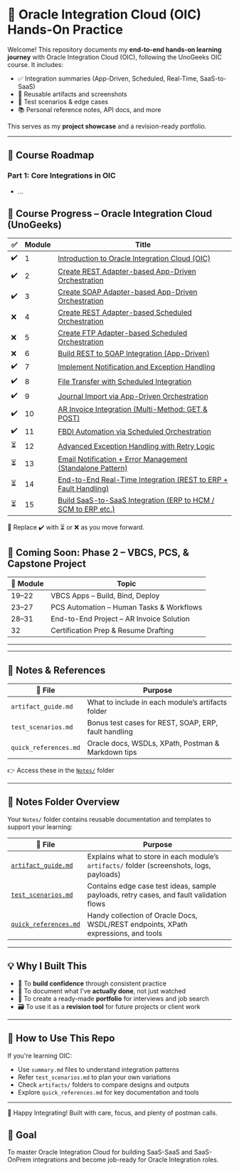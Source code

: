 # 🚀 Oracle Integration Cloud (OIC) Hands-On Practice

Welcome! This repository documents my **end-to-end hands-on learning journey** with Oracle Integration Cloud (OIC), following the UnoGeeks OIC course. It includes:

- ✅ Integration summaries (App-Driven, Scheduled, Real-Time, SaaS-to-SaaS)
- 📎 Reusable artifacts and screenshots
- 🧪 Test scenarios & edge cases
- 📚 Personal reference notes, API docs, and more

This serves as my **project showcase** and a revision-ready portfolio.

---
## 🚀 Course Roadmap

### Part 1: Core Integrations in OIC

- …
## 📘 Course Progress – Oracle Integration Cloud (UnoGeeks)

| ✅ | Module | Title                                                                 |
|----|--------|------------------------------------------------------------------------|
| ✔️ | 1      | [Introduction to Oracle Integration Cloud (OIC)](01_Intro_OIC/summary.md)                        |
| ✔️ | 2      | [Create REST Adapter-based App-Driven Orchestration](02_REST_AppDriven/summary.md)              |
| ✔️ | 3      | [Create SOAP Adapter-based App-Driven Orchestration](03_SOAP_AppDriven/summary.md)              |
| ❌ | 4      | [Create REST Adapter-based Scheduled Orchestration](04_REST_Scheduled/summary.md)               |
| ❌ | 5      | [Create FTP Adapter-based Scheduled Orchestration](05_FTP_Scheduled/summary.md)                 |
| ❌ | 6      | [Build REST to SOAP Integration (App-Driven)](06_REST_to_SOAP/summary.md)                       |
| ✔️ | 7      | [Implement Notification and Exception Handling](07_Exception_Handling/summary.md)              |
| ✔️ | 8      | [File Transfer with Scheduled Integration](08_File_Transfer/summary.md)                         |
| ✔️ | 9      | [Journal Import via App-Driven Orchestration](09_Journal_Import/summary.md)                     |
| ✔️ | 10     | [AR Invoice Integration (Multi-Method: GET & POST)](10_AR_Invoice_REST/summary.md)              |
| ✔️ | 11     | [FBDI Automation via Scheduled Orchestration](11_FBDI_Import/summary.md)                        |
| ⏳ | 12     | [Advanced Exception Handling with Retry Logic](12_Exception_Retry/summary.md)                   |
| ⏳ | 13     | [Email Notification + Error Management (Standalone Pattern)](13_Email_Standalone/summary.md)    |
| ⏳ | 14     | [End-to-End Real-Time Integration (REST to ERP + Fault Handling)](14_End_to_End_REST/summary.md)|
| ⏳ | 15     | [Build SaaS-to-SaaS Integration (ERP to HCM / SCM to ERP etc.)](15_SaaS_to_SaaS/summary.md)     |

 🔁 Replace ✔️ with ⏳ or ❌ as you move forward. 

## 🚧 Coming Soon: Phase 2 – VBCS, PCS, & Capstone Project

| 🚀 Module | Topic                                  |
|----------|-----------------------------------------|
| 19–22    | VBCS Apps – Build, Bind, Deploy         |
| 23–27    | PCS Automation – Human Tasks & Workflows|
| 28–31    | End-to-End Project – AR Invoice Solution|
| 32       | Certification Prep & Resume Drafting    |


---


---

## 🧠 Notes & References

| 📄 File               | Purpose                                                   |
|----------------------|-----------------------------------------------------------|
| `artifact_guide.md`   | What to include in each module’s artifacts folder        |
| `test_scenarios.md`   | Bonus test cases for REST, SOAP, ERP, fault handling     |
| `quick_references.md` | Oracle docs, WSDLs, XPath, Postman & Markdown tips       |

👉 Access these in the [`Notes/`](Notes/) folder

---

## 📒 Notes Folder Overview

Your `Notes/` folder contains reusable documentation and templates to support your learning:

| 📄 File                 | Purpose                                                                       |
|------------------------|-------------------------------------------------------------------------------|
| [`artifact_guide.md`](Notes/artifact_guide.md)   | Explains what to store in each module’s `artifacts/` folder (screenshots, logs, payloads) |
| [`test_scenarios.md`](Notes/test_scenarios.md)   | Contains edge case test ideas, sample payloads, retry cases, and fault validation flows  |
| [`quick_references.md`](Notes/quick_references.md) | Handy collection of Oracle Docs, WSDL/REST endpoints, XPath expressions, and tools       |

---

## 💡 Why I Built This

- 🔨 To **build confidence** through consistent practice  
- 🧪 To document what I’ve **actually done**, not just watched  
- 🎯 To create a ready-made **portfolio** for interviews and job search  
- 🗃️ To use it as a **revision tool** for future projects or client work  

---

## 🔄 How to Use This Repo

If you're learning OIC:
- Use `summary.md` files to understand integration patterns
- Refer `test_scenarios.md` to plan your own variations
- Check `artifacts/` folders to compare designs and outputs
- Explore `quick_references.md` for key documentation and tools

---

🧡 Happy Integrating! Built with care, focus, and plenty of postman calls.


## 🎯 Goal
To master Oracle Integration Cloud for building SaaS-SaaS and SaaS-OnPrem integrations and become job-ready for Oracle Integration roles.
